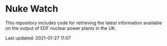 # Nuke Watch

This repository includes code for retrieving the latest information available on the output of EDF nuclear power plants in the UK.

Last updated: 2021-01-27 11:07